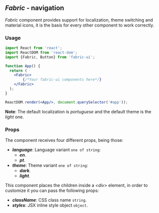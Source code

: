 ## *Fabric* - navigation

_Fabric_ component provides support for localization, theme switching and material icons, it is the basis for every other component to work correctly.

### Usage

```jsx
import React from 'react';
import ReactDOM from 'react-dom';
import {Fabric, Button} from 'fabric-ui';

function App() {
  return (
    <Fabric>
        {/*Your fabric-ui components here*/}
    </Fabric>
  );
}

ReactDOM.render(<App/>, document.querySelector('#app'));
```
**Note**: The default localization is _portuguese_ and the default theme is the _light_ one.

### Props
The component receives four different props, being those:
- ***language***: Language variant `one of string`:
  - ***en***.
  - ***pt***.
- ***theme***: Theme variant `one of string`:
  - ***dark***.
  - ***light***.

This component places the children inside a _\<div\>_ element, in order to customize it you can pass the following props:
- ***className***: CSS class name `string`.
- ***styles***: JSX inline style object `object`.

